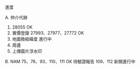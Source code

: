 進度

A. 仲介代辦

1. 28055 OK
2. 實價登錄 27993、27977、27772 OK
3. 地圖換經緯度 進行中
4. 周邊
5. 上傳圖片浮水印

B. NAM 
   75、76、93、110、111 OK 待驗證報告 
   109、112 新開進行中
